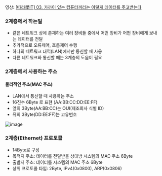 영상: [[따라學IT] 03. 가까이 있는 컴퓨터끼리는 이렇게 데이터를 주고받는다](https://youtu.be/HkiOygWMARs?list=PL0d8NnikouEWcF1jJueLdjRIC4HsUlULi)

### 2계층에서 하는일

- 같은 네트워크 상에 존재하는 여러 장비들 중에서 어떤 장비가 어떤 장비에게 보내는 데이터를 전달
- 추가적으로 오류제어, 흐름제어 수행
- 하나의 네트워크 대역(LAN)에서만 통신할 때 사용
- 다른 네트워크와 통신할 때는 3계층의 도움이 필요

### 2계층에서 사용하는 주소

#### 물리적인 주소(MAC 주소)


- LAN에서 통신할 때 사용하는 주소
- 16진수 6Byte 로 표현 (AA:BB:CC:DD:EE:FF)
- 앞의 3Byte(AA:BB:CC)는 OUI(제조회사 식별 ID)
- 뒤의 3Byte(DD:EE:FF)는 고유번호

![image](https://user-images.githubusercontent.com/84559471/175777059-16147d5e-5645-49e9-8618-9cde451644c6.png)


### 2계층(Ethernet) 프로토콜

- 14Byte로 구성
- 목적지 주소: 데이터를 전달받을 상대방 시스템의 MAC 주소 6Byte
- 출발지 주소: 데이터를 시스템의 MAC 주소 6Byte
- 상위 프로토콜 타입: 2Byte, IPv4(0x0800), ARP(0x0806)
